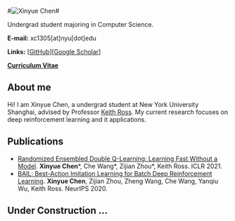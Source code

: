 
#![Xinyue Chen]()#

Undergrad student majoring in Computer Science.

**E-mail:** xc1305[at]nyu[dot]edu

**Links:** [[GitHub](https://github.com/lanyavik)][[Google Scholar]()]

[**Curriculum Vitae**]()

## About me

Hi! I am Xinyue Chen, a undergrad student at New York University Shanghai, advised by Professor [Keith Ross](https://sites.google.com/nyu.edu/keithross/). 
My current research focuses on deep reinforcement learning and it applications. 


## Publications
* [Randomized Ensembled Double Q-Learning: Learning Fast Without a Model](https://arxiv.org/abs/2101.05982). **Xinyue Chen**\*, Che Wang\*, Zijian Zhou\*, Keith Ross. ICLR 2021. 
* [BAIL: Best-Action Imitation Learning for Batch Deep Reinforcement Learning](https://arxiv.org/abs/1910.12179). **Xinyue Chen**, Zijian Zhou, Zheng Wang, Che Wang, Yanqiu Wu, Keith Ross. NeurIPS 2020.


## Under Construction ...


